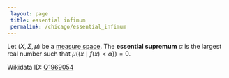 ```yaml
---
 layout: page
 title: essential infimum
 permalink: /chicago/essential_infimum
---
```

Let $(X,\Sigma, \mu)$ be a [measure space](https://defsmath.github.io/DefsMath/measure_space). The **essential supremum** $\alpha$ is the largest real number such that $\mu(\{x\mid f(x) < \alpha\}) = 0$.

Wikidata ID: [Q1969054](https://www.wikidata.org/wiki/Q1969054)